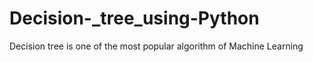 # Decision-_tree_using-Python
Decision tree is one of the most popular algorithm of Machine Learning
